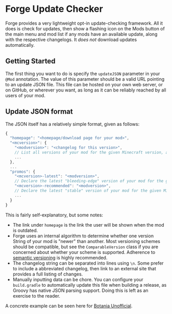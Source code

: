 Forge Update Checker
====================

Forge provides a very lightweight opt-in update-checking framework. All it does is check for updates, then show a flashing icon on the Mods button of the main menu and mod list if any mods have an available update, along with the respective changelogs. It *does not* download updates automatically.

Getting Started
---------------

The first thing you want to do is specify the `updateJSON` parameter in your `@Mod` annotation. The value of this parameter should be a valid URL pointing to an update JSON file. This file can be hosted on your own web server, or on GitHub, or wherever you want, as long as it can be reliably reached by all users of your mod.

Update JSON format
------------------

The JSON itself has a relatively simple format, given as follows:

```Javascript
{
  "homepage": "<homepage/download page for your mod>",
  "<mcversion>": {
    "<modversion>": "<changelog for this version>", 
    // List all versions of your mod for the given Minecraft version, along with their changelogs
    ...
  },
  ...
  "promos": {
    "<mcversion>-latest": "<modversion>",
    // Declare the latest "bleeding-edge" version of your mod for the given Minecraft version
    "<mcversion>-recommended": "<modversion>",
    // Declare the latest "stable" version of your mod for the given Minecraft version
    ...
  }
}
```

This is fairly self-explanatory, but some notes:
 
* The link under `homepage` is the link the user will be shown when the mod is outdated.
* Forge uses an internal algorithm to determine whether one version String of your mod is "newer" than another. Most versioning schemes should be compatible, but see the `ComparableVersion` class if you are concerned about whether your scheme is supported. Adherence to [semantic versioning](http://semver.org/) is highly recommended.
* The changelog string can be separated into lines using `\n`. Some prefer to include a abbreviated changelog, then link to an external site that provides a full listing of changes.
* Manually inputting data can be chore. You can configure your `build.gradle` to automatically update this file when building a release, as Groovy has native JSON parsing support. Doing this is left as an exercise to the reader.

A concrete example can be seen here for [Botania Unofficial](https://raw.githubusercontent.com/williewillus/Botania/HEAD/version/update.json).
